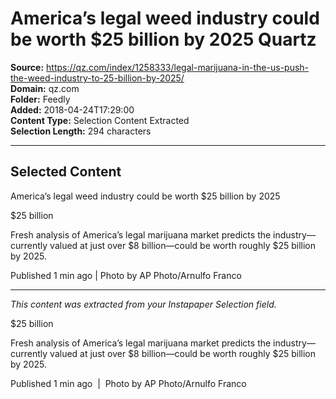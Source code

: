 # America’s legal weed industry could be worth $25 billion by 2025 Quartz

**Source:** https://qz.com/index/1258333/legal-marijuana-in-the-us-push-the-weed-industry-to-25-billion-by-2025/  
**Domain:** qz.com  
**Folder:** Feedly  
**Added:** 2018-04-24T17:29:00  
**Content Type:** Selection Content Extracted  
**Selection Length:** 294 characters  


---

## Selected Content

America’s legal weed industry could be worth $25 billion by 2025

$25 billion

Fresh analysis of America’s legal marijuana market predicts the industry—currently valued at just over $8 billion—could be worth roughly $25 billion by 2025.

Published 1 min ago | Photo by AP Photo/Arnulfo Franco

---

*This content was extracted from your Instapaper Selection field.*

$25 billion

Fresh analysis of America’s legal marijuana market predicts the industry—currently valued at just over $8 billion—could be worth roughly $25 billion by 2025.

Published 1 min ago  |  Photo by AP Photo/Arnulfo Franco
